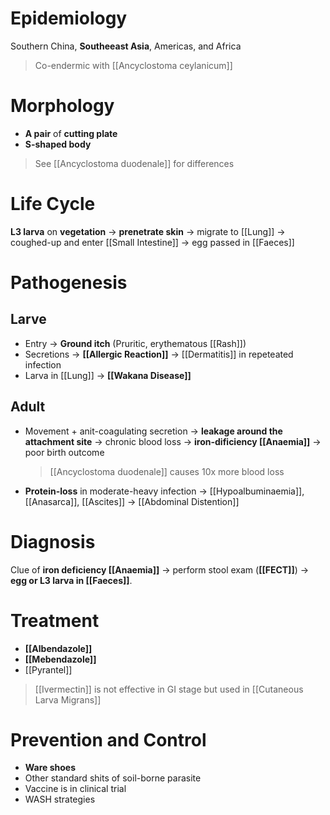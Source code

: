 # Epidemiology
Southern China, **Southeeast Asia**, Americas, and Africa
> Co-endermic with [[Ancyclostoma ceylanicum]]

# Morphology
- **A pair** of **cutting plate**
- **S-shaped body**
> See [[Ancyclostoma duodenale]] for differences

# Life Cycle
**L3 larva** on **vegetation** -> **prenetrate skin** -> migrate to [[Lung]] -> coughed-up and enter [[Small Intestine]] -> egg passed in [[Faeces]]

# Pathogenesis
## Larve
- Entry -> **Ground itch** (Pruritic, erythematous [[Rash]])
- Secretions -> **[[Allergic Reaction]]** -> [[Dermatitis]] in repeteated infection
- Larva in [[Lung]] -> **[[Wakana Disease]]**

## Adult
- Movement + anit-coagulating secretion -> **leakage around the attachment site** -> chronic blood loss -> **iron-dificiency [[Anaemia]]** -> poor birth outcome
	> [[Ancyclostoma duodenale]] causes 10x more blood loss

- **Protein-loss** in moderate-heavy infection -> [[Hypoalbuminaemia]], [[Anasarca]], [[Ascites]] -> [[Abdominal Distention]]

# Diagnosis
Clue of **iron deficiency [[Anaemia]]** -> perform stool exam (**[[FECT]]**) -> **egg or L3 larva in [[Faeces]]**.

# Treatment
- **[[Albendazole]]**
- **[[Mebendazole]]**
- [[Pyrantel]]
> [[Ivermectin]] is not effective in GI stage but used in [[Cutaneous Larva Migrans]]

# Prevention and Control
- **Ware shoes**
- Other standard shits of soil-borne parasite
- Vaccine is in clinical trial
- WASH strategies